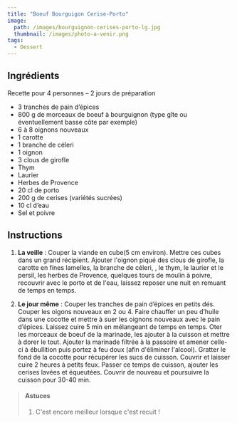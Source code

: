 ```yaml
---
title: "Boeuf Bourguigon Cerise-Porto"
image: 
  path: /images/bourguignon-cerises-porto-lg.jpg
  thumbnail: /images/photo-a-venir.png
tags:
  - Dessert
---
```


## Ingrédients

Recette pour 4 personnes – 2 jours de préparation

* 3 tranches de pain d’épices
* 800 g de morceaux de boeuf à bourguignon (type gîte ou éventuellement basse côte par exemple)
* 6 à 8 oignons nouveaux
* 1 carotte
* 1 branche de céleri
* 1 oignon
* 3 clous de girofle
* Thym
* Laurier
* Herbes de Provence
* 20 cl de porto
* 200 g de cerises (variétés sucrées)
* 10 cl d’eau
* Sel et poivre

## Instructions

1. **La veille** : Couper la viande en cube(5 cm environ). Mettre ces cubes dans un grand récipient. Ajouter l'oignon piqué des clous de girofle, la carotte en fines lamelles, la branche de céleri, , le thym, le laurier et le persil, les herbes de Provence, quelques tours de moulin à poivre, recouvrir avec le porto et de l'eau, laissez reposer une nuit en remuant de temps en temps. 

2. **Le jour même** : Couper les tranches de pain d’épices en petits dés. Couper les oigons nouveaux en 2 ou 4. Faire chauffer un peu d’huile dans une cocotte et mettre à suer les oignons nouveaux avec le pain d’épices. Laissez cuire 5 min en mélangeant de temps en temps. Oter les morceaux de boeuf de la marinade, les ajouter à la cuisson et mettre à dorer le tout. Ajouter la marinade filtrée à la passoire et amener celle-ci à ébullition puis portez à feu doux (afin d'éliminer l'alcool). Gratter le fond de la cocotte pour récupérer les sucs de cuisson. Couvrir et laisser cuire 2 heures à petits feux. Passer ce temps de cuisson, ajouter les cerises lavées et équeutées. Couvrir de nouveau et poursuivre la cuisson pour 30-40 min.

> #### Astuces
> 1. C'est encore meilleur lorsque c'est recuit !
